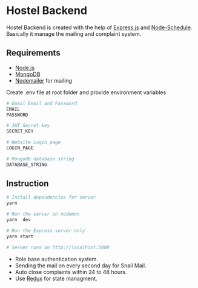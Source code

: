 # Hostel Backend

Hostel Backend is created with the help of [Express.js](http://expressjs.com/) and [Node-Schedule](https://www.npmjs.com/package/node-schedule).
Basically it manage the mailing and complaint system.

## Requirements
* [Node.js](https://nodejs.org/en/)
* [MongoDB](https://www.mongodb.com/)
* [Nodemailer](https://nodemailer.com/about/) for mailing 

Create .env file at root folder and provide environment variables
```bash
# Gmail Email and Password
EMAIL
PASSWORD

# JWT Secret key
SECRET_KEY

# Website Login page
LOGIN_PAGE

# Mongodb database string
DATABASE_STRING
```

## Instruction
``` bash
# Install dependencies for server
yarn 

# Run the server on nodemon
yarn  dev

# Run the Express server only
yarn start 

# Server runs on http://localhost:5000 
```


* Role base authentication system.
* Sending the mail on every second day for Snail Mail.
* Auto close complaints within 24 to 48 hours.
* Use [Redux](https://redux.js.org/) for state managment.
